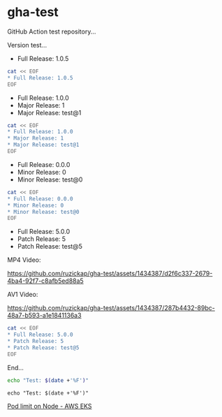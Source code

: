 # gha-test

GitHub Action test repository...

Version test...

[//]: # (x-release-please-start-version)

* Full Release: 1.0.5

```bash
cat << EOF
* Full Release: 1.0.5
EOF
```

[//]: # (x-release-please-end)

[//]: # (x-release-please-start-major)

* Full Release: 1.0.0
* Major Release: 1
* Major Release: test@1

```bash
cat << EOF
* Full Release: 1.0.0
* Major Release: 1
* Major Release: test@1
EOF
```

[//]: # (x-release-please-end)

[//]: # (x-release-please-start-minor)

* Full Release: 0.0.0
* Minor Release: 0
* Minor Release: test@0

```bash
cat << EOF
* Full Release: 0.0.0
* Minor Release: 0
* Minor Release: test@0
EOF
```

[//]: # (x-release-please-end)

[//]: # (x-release-please-start-patch)

* Full Release: 5.0.0
* Patch Release: 5
* Patch Release: test@5

MP4 Video:

<https://github.com/ruzickap/gha-test/assets/1434387/d2f6c337-2679-4ba4-92f7-c8afb5ed88a5>

AV1 Video:

<https://github.com/ruzickap/gha-test/assets/1434387/287b4432-89bc-48a7-b593-a1e1841136a3>

```bash
cat << EOF
* Full Release: 5.0.0
* Patch Release: 5
* Patch Release: test@5
EOF
```

[//]: # (x-release-please-end)

End...

```bash
echo "Test: $(date +'%F')"
```

```shell
echo "Test: $(date +'%F')"
```


[Pod limit on Node - AWS EKS](https://stackoverflow.com/questions/57970896/pod-limit-on-node-aws-eks/57971006)
